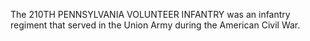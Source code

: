 The 210TH PENNSYLVANIA VOLUNTEER INFANTRY was an infantry regiment that served in the Union Army during the American Civil War.

